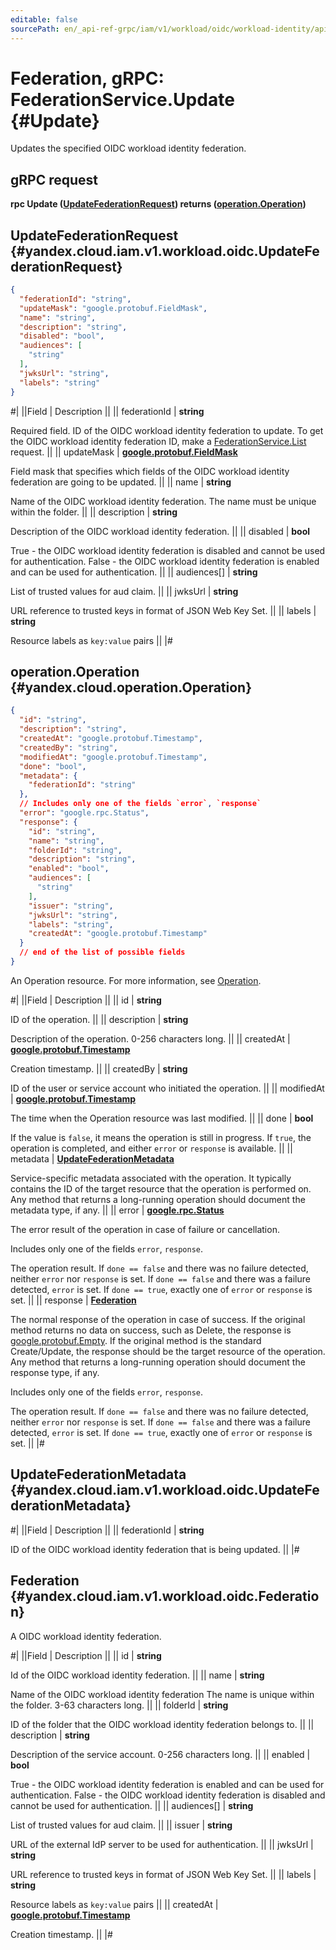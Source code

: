 ```yaml
---
editable: false
sourcePath: en/_api-ref-grpc/iam/v1/workload/oidc/workload-identity/api-ref/grpc/Federation/update.md
---
```


# Federation, gRPC: FederationService.Update {#Update}

Updates the specified OIDC workload identity federation.

## gRPC request

**rpc Update ([UpdateFederationRequest](#yandex.cloud.iam.v1.workload.oidc.UpdateFederationRequest)) returns ([operation.Operation](#yandex.cloud.operation.Operation))**

## UpdateFederationRequest {#yandex.cloud.iam.v1.workload.oidc.UpdateFederationRequest}

```json
{
  "federationId": "string",
  "updateMask": "google.protobuf.FieldMask",
  "name": "string",
  "description": "string",
  "disabled": "bool",
  "audiences": [
    "string"
  ],
  "jwksUrl": "string",
  "labels": "string"
}
```

#|
||Field | Description ||
|| federationId | **string**

Required field. ID of the OIDC workload identity federation to update.
To get the OIDC workload identity federation ID, make a [FederationService.List](/docs/iam/workload-identity/api-ref/grpc/Federation/list#List) request. ||
|| updateMask | **[google.protobuf.FieldMask](https://developers.google.com/protocol-buffers/docs/reference/csharp/class/google/protobuf/well-known-types/field-mask)**

Field mask that specifies which fields of the OIDC workload identity federation are going to be updated. ||
|| name | **string**

Name of the OIDC workload identity federation.
The name must be unique within the folder. ||
|| description | **string**

Description of the OIDC workload identity federation. ||
|| disabled | **bool**

True - the OIDC workload identity federation is disabled and cannot be used for authentication.
False - the OIDC workload identity federation is enabled and can be used for authentication. ||
|| audiences[] | **string**

List of trusted values for aud claim. ||
|| jwksUrl | **string**

URL reference to trusted keys in format of JSON Web Key Set. ||
|| labels | **string**

Resource labels as `` key:value `` pairs ||
|#

## operation.Operation {#yandex.cloud.operation.Operation}

```json
{
  "id": "string",
  "description": "string",
  "createdAt": "google.protobuf.Timestamp",
  "createdBy": "string",
  "modifiedAt": "google.protobuf.Timestamp",
  "done": "bool",
  "metadata": {
    "federationId": "string"
  },
  // Includes only one of the fields `error`, `response`
  "error": "google.rpc.Status",
  "response": {
    "id": "string",
    "name": "string",
    "folderId": "string",
    "description": "string",
    "enabled": "bool",
    "audiences": [
      "string"
    ],
    "issuer": "string",
    "jwksUrl": "string",
    "labels": "string",
    "createdAt": "google.protobuf.Timestamp"
  }
  // end of the list of possible fields
}
```

An Operation resource. For more information, see [Operation](/docs/api-design-guide/concepts/operation).

#|
||Field | Description ||
|| id | **string**

ID of the operation. ||
|| description | **string**

Description of the operation. 0-256 characters long. ||
|| createdAt | **[google.protobuf.Timestamp](https://developers.google.com/protocol-buffers/docs/reference/google.protobuf#timestamp)**

Creation timestamp. ||
|| createdBy | **string**

ID of the user or service account who initiated the operation. ||
|| modifiedAt | **[google.protobuf.Timestamp](https://developers.google.com/protocol-buffers/docs/reference/google.protobuf#timestamp)**

The time when the Operation resource was last modified. ||
|| done | **bool**

If the value is `false`, it means the operation is still in progress.
If `true`, the operation is completed, and either `error` or `response` is available. ||
|| metadata | **[UpdateFederationMetadata](#yandex.cloud.iam.v1.workload.oidc.UpdateFederationMetadata)**

Service-specific metadata associated with the operation.
It typically contains the ID of the target resource that the operation is performed on.
Any method that returns a long-running operation should document the metadata type, if any. ||
|| error | **[google.rpc.Status](https://cloud.google.com/tasks/docs/reference/rpc/google.rpc#status)**

The error result of the operation in case of failure or cancellation.

Includes only one of the fields `error`, `response`.

The operation result.
If `done == false` and there was no failure detected, neither `error` nor `response` is set.
If `done == false` and there was a failure detected, `error` is set.
If `done == true`, exactly one of `error` or `response` is set. ||
|| response | **[Federation](#yandex.cloud.iam.v1.workload.oidc.Federation)**

The normal response of the operation in case of success.
If the original method returns no data on success, such as Delete,
the response is [google.protobuf.Empty](https://developers.google.com/protocol-buffers/docs/reference/google.protobuf#google.protobuf.Empty).
If the original method is the standard Create/Update,
the response should be the target resource of the operation.
Any method that returns a long-running operation should document the response type, if any.

Includes only one of the fields `error`, `response`.

The operation result.
If `done == false` and there was no failure detected, neither `error` nor `response` is set.
If `done == false` and there was a failure detected, `error` is set.
If `done == true`, exactly one of `error` or `response` is set. ||
|#

## UpdateFederationMetadata {#yandex.cloud.iam.v1.workload.oidc.UpdateFederationMetadata}

#|
||Field | Description ||
|| federationId | **string**

ID of the OIDC workload identity federation that is being updated. ||
|#

## Federation {#yandex.cloud.iam.v1.workload.oidc.Federation}

A OIDC workload identity federation.

#|
||Field | Description ||
|| id | **string**

Id of the OIDC workload identity federation. ||
|| name | **string**

Name of the OIDC workload identity federation
The name is unique within the folder. 3-63 characters long. ||
|| folderId | **string**

ID of the folder that the OIDC workload identity federation belongs to. ||
|| description | **string**

Description of the service account. 0-256 characters long. ||
|| enabled | **bool**

True - the OIDC workload identity federation is enabled and can be used for authentication.
False - the OIDC workload identity federation is disabled and cannot be used for authentication. ||
|| audiences[] | **string**

List of trusted values for aud claim. ||
|| issuer | **string**

URL of the external IdP server to be used for authentication. ||
|| jwksUrl | **string**

URL reference to trusted keys in format of JSON Web Key Set. ||
|| labels | **string**

Resource labels as `` key:value `` pairs ||
|| createdAt | **[google.protobuf.Timestamp](https://developers.google.com/protocol-buffers/docs/reference/google.protobuf#timestamp)**

Creation timestamp. ||
|#